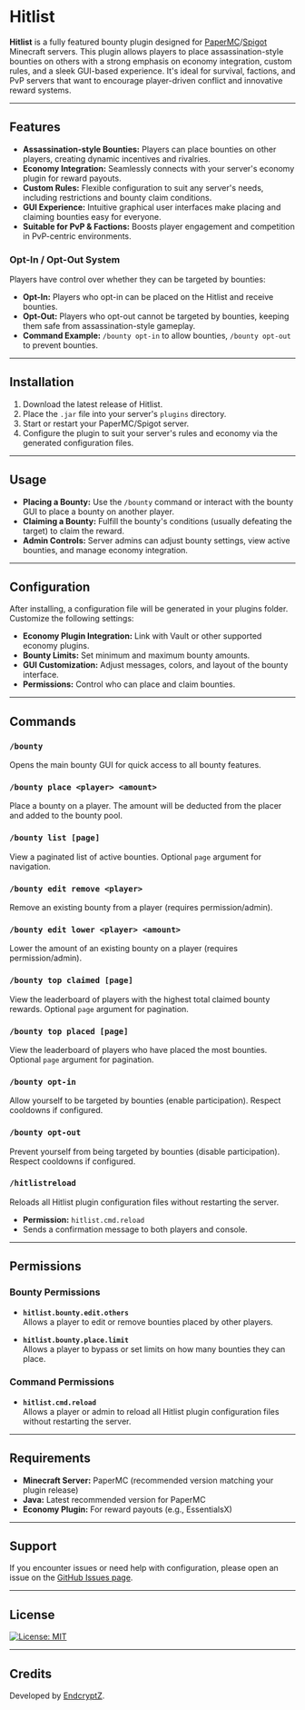 # Hitlist

**Hitlist** is a fully featured bounty plugin designed for [PaperMC](https://papermc.io/)/[Spigot](https://www.spigotmc.org/) Minecraft servers. This plugin allows players to place assassination-style bounties on others with a strong emphasis on economy integration, custom rules, and a sleek GUI-based experience. It's ideal for survival, factions, and PvP servers that want to encourage player-driven conflict and innovative reward systems.

---

## Features

- **Assassination-style Bounties:** Players can place bounties on other players, creating dynamic incentives and rivalries.
- **Economy Integration:** Seamlessly connects with your server's economy plugin for reward payouts.
- **Custom Rules:** Flexible configuration to suit any server's needs, including restrictions and bounty claim conditions.
- **GUI Experience:** Intuitive graphical user interfaces make placing and claiming bounties easy for everyone.
- **Suitable for PvP & Factions:** Boosts player engagement and competition in PvP-centric environments.

  
### Opt-In / Opt-Out System

Players have control over whether they can be targeted by bounties:

- **Opt-In:** Players who opt-in can be placed on the Hitlist and receive bounties.  
- **Opt-Out:** Players who opt-out cannot be targeted by bounties, keeping them safe from assassination-style gameplay.  
- **Command Example:** `/bounty opt-in` to allow bounties, `/bounty opt-out` to prevent bounties.  

---

## Installation

1. Download the latest release of Hitlist.
2. Place the `.jar` file into your server's `plugins` directory.
3. Start or restart your PaperMC/Spigot server.
4. Configure the plugin to suit your server's rules and economy via the generated configuration files.

---

## Usage

- **Placing a Bounty:** Use the `/bounty` command or interact with the bounty GUI to place a bounty on another player.
- **Claiming a Bounty:** Fulfill the bounty's conditions (usually defeating the target) to claim the reward.
- **Admin Controls:** Server admins can adjust bounty settings, view active bounties, and manage economy integration.

---

## Configuration

After installing, a configuration file will be generated in your plugins folder. Customize the following settings:

- **Economy Plugin Integration:** Link with Vault or other supported economy plugins.
- **Bounty Limits:** Set minimum and maximum bounty amounts.
- **GUI Customization:** Adjust messages, colors, and layout of the bounty interface.
- **Permissions:** Control who can place and claim bounties.

---

## Commands

### `/bounty`
Opens the main bounty GUI for quick access to all bounty features.

### `/bounty place <player> <amount>`
Place a bounty on a player. The amount will be deducted from the placer and added to the bounty pool.

### `/bounty list [page]`
View a paginated list of active bounties. Optional `page` argument for navigation.

### `/bounty edit remove <player>`
Remove an existing bounty from a player (requires permission/admin).

### `/bounty edit lower <player> <amount>`
Lower the amount of an existing bounty on a player (requires permission/admin).

### `/bounty top claimed [page]`
View the leaderboard of players with the highest total claimed bounty rewards. Optional `page` argument for pagination.

### `/bounty top placed [page]`
View the leaderboard of players who have placed the most bounties. Optional `page` argument for pagination.

### `/bounty opt-in`
Allow yourself to be targeted by bounties (enable participation). Respect cooldowns if configured.

### `/bounty opt-out`
Prevent yourself from being targeted by bounties (disable participation). Respect cooldowns if configured.

### `/hitlistreload`
Reloads all Hitlist plugin configuration files without restarting the server.  
- **Permission:** `hitlist.cmd.reload`  
- Sends a confirmation message to both players and console.
  
---

## Permissions

### Bounty Permissions

- **`hitlist.bounty.edit.others`**  
Allows a player to edit or remove bounties placed by other players.

- **`hitlist.bounty.place.limit`**  
Allows a player to bypass or set limits on how many bounties they can place.

### Command Permissions

- **`hitlist.cmd.reload`**  
Allows a player or admin to reload all Hitlist plugin configuration files without restarting the server.

---

## Requirements

- **Minecraft Server:** PaperMC (recommended version matching your plugin release)
- **Java:** Latest recommended version for PaperMC
- **Economy Plugin:** For reward payouts (e.g., EssentialsX)

---

## Support

If you encounter issues or need help with configuration, please open an issue on the [GitHub Issues page](https://github.com/EndcryptZ/Hitlist/issues).

---

## License

[![License: MIT](https://img.shields.io/badge/License-MIT-yellow.svg)](./LICENSE)

---

## Credits

Developed by [EndcryptZ](https://github.com/EndcryptZ).

